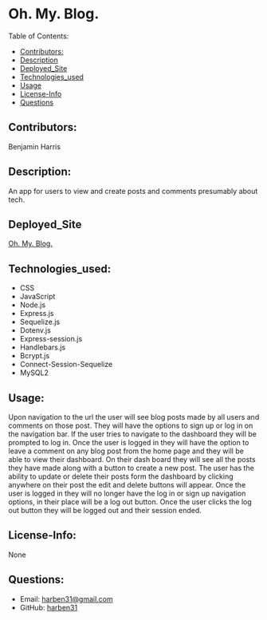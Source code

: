 # Oh.   My.   Blog.
Table of Contents:
* [Contributors:](#Contributors)
* [Description](#Description)
* [Deployed_Site](#Deployed_Site)
* [Technologies_used](#Technologies_used)
* [Usage](#Usage)
* [License-Info](#License-Info)
* [Questions](#Questions)
    
## Contributors: 
Benjamin Harris

## Description:
An app for users to view and create posts and comments presumably about tech.

## Deployed_Site
[Oh.   My.   Blog.](https://arcane-escarpment-20008.herokuapp.com/)

## Technologies_used:
* CSS
* JavaScript
* Node.js
* Express.js
* Sequelize.js
* Dotenv.js
* Express-session.js
* Handlebars.js
* Bcrypt.js
* Connect-Session-Sequelize
* MySQL2


## Usage:
Upon navigation to the url the user will see blog posts made by all users and comments on those post. They will have the options to sign up or log in on the navigation bar. If the user tries to navigate to the dashboard they will be prompted to log in. Once the user is logged in they will have the option to leave a comment on any blog post from the home page and they will be able to view their dashboard. On their dash board they will see all the posts they have made along with a button to create a new post. The user has the ability to update or delete their posts form the dashboard by clicking anywhere on their post the edit and delete buttons will appear. Once the user is logged in they will no longer have the log in or sign up navigation options, in their place will be a log out button. Once the user clicks the log out button they will be logged out and their session ended.


## License-Info:
None

## Questions:
* Email: [harben31@gmail.com](mailto:harben31@gmail.com)
* GitHub: [harben31](https://www.github.com/harben31)
